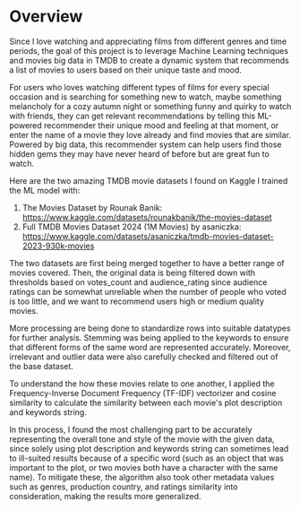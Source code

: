 # Overview

Since I love watching and appreciating films from different genres and time periods, the goal of this project is to leverage Machine Learning techniques and movies big data in TMDB to create a dynamic system that recommends a list of movies to users based on their unique taste and mood. 

For users who loves watching different types of films for every special occasion and is searching for something new to watch, maybe something melancholy for a cozy autumn night or something funny and quirky to watch with friends, they can get relevant recommendations by telling this ML-powered recommender their unique mood and feeling at that moment, or enter the name of a movie they love already and find movies that are similar. Powered by big data, this recommender system can help users find those hidden gems they may have never heard of before but are great fun to watch. 

Here are the two amazing TMDB movie datasets I found on Kaggle I trained the ML model with:

1. The Movies Dataset by Rounak Banik: https://www.kaggle.com/datasets/rounakbanik/the-movies-dataset
2. Full TMDB Movies Dataset 2024 (1M Movies) by asaniczka: https://www.kaggle.com/datasets/asaniczka/tmdb-movies-dataset-2023-930k-movies

The two datasets are first being merged together to have a better range of movies covered. Then, the 
original data is being filtered down with thresholds based on votes_count and audience_rating since audience ratings can be somewhat unreliable when the number of people who voted is too little, and we want to recommend users high or medium quality movies. 

More processing are being done to standardize rows into suitable datatypes for further analysis. Stemming was being applied to the keywords to ensure that different forms of the same word are represented accurately. Moreover, irrelevant and outlier data were also carefully checked and filtered out of the base dataset. 

To understand the how these movies relate to one another, I applied the Frequency-Inverse Document Frequency (TF-IDF) vectorizer and cosine similarity to calculate the similarity between each movie's plot description and keywords string. 

In this process, I found the most challenging part to be accurately representing the overall tone and style of the movie with the given data, since solely using plot description and keywords string can sometimes lead to ill-suited results because of a specific word (such as an object that was important to the plot, or two movies both have a character with the same name). To mitigate these, the algorithm also took other metadata values such as genres, production country, and ratings similarity into consideration, making the results more generalized.



